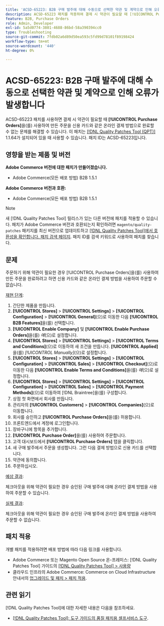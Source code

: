 ```yaml
---
title: 'ACSD-65223: B2B 구매 발주에 대해 수동으로 선택한 약관 및 계약으로 인해 오류가 발생합니다'
description: ACSD-65223 패치를 적용하여 결제 시 약관이 필요할 때 [!UICONTROL Purchase Orders]을(를) 사용하여 만든 주문을 신용 카드와 같은 온라인 결제 방법으로 완료할 수 없는 Adobe Commerce 문제를 해결합니다.
feature: B2B, Purchase Orders
role: Admin, Developer
exl-id: 5a5d0774-3801-4688-86bd-58a390394cc0
type: Troubleshooting
source-git-commit: 7fdb02a6d89d50ea593c5fd99d78101f89198424
workflow-type: tm+mt
source-wordcount: '440'
ht-degree: 0%

---
```


# ACSD-65223: B2B 구매 발주에 대해 수동으로 선택한 약관 및 계약으로 인해 오류가 발생합니다

ACSD-65223 패치를 사용하면 결제 시 약관이 필요할 때 **[!UICONTROL Purchase Orders]**&#x200B;을(를) 사용하여 만든 주문을 신용 카드와 같은 온라인 결제 방법으로 완료할 수 없는 문제를 해결할 수 있습니다. 이 패치는 [[!DNL Quality Patches Tool (QPT)]](/help/tools/quality-patches-tool/quality-patches-tool-to-self-serve-quality-patches.md) 1.1.64가 설치되어 있을 때 사용할 수 있습니다. 패치 ID는 ACSD-65223입니다.

## 영향을 받는 제품 및 버전

**Adobe Commerce 버전에 대한 패치가 만들어졌습니다.**

* Adobe Commerce(모든 배포 방법) B2B 1.5.1

**Adobe Commerce 버전과 호환:**

* Adobe Commerce(모든 배포 방법) B2B 1.5.1

>[!NOTE]
>
>새 [!DNL Quality Patches Tool] 릴리스가 있는 다른 버전에 패치를 적용할 수 있습니다. 패치가 Adobe Commerce 버전과 호환되는지 확인하려면 `magento/quality-patches` 패키지를 최신 버전으로 업데이트하고 [[!DNL Quality Patches Tool]에서 호환성을 확인합니다. 패치 검색 페이지](https://experienceleague.adobe.com/tools/commerce-quality-patches/index.html?lang=ko). 패치 ID를 검색 키워드로 사용하여 패치를 찾습니다.

## 문제

주문하기 위해 약관이 필요한 경우 [!UICONTROL Purchase Orders]을(를) 사용하여 만든 주문을 완료하려고 하면 신용 카드와 같은 온라인 결제 방법을 사용하여 주문할 수 없습니다.

<u>재현 단계</u>:

1. 간단한 제품을 만듭니다.
1. **[!UICONTROL Stores]** > **[!UICONTROL Settings]** > **[!UICONTROL Configuration]** > **[!UICONTROL General]**(으)로 이동한 다음 **[!UICONTROL B2B Features]**&#x200B;을(를) 선택합니다.
1. **[!UICONTROL Enable Company]** 및 **[!UICONTROL Enable Purchase Orders]**&#x200B;을(를) *예*(으)로 설정합니다.
1. **[!UICONTROL Stores]** > **[!UICONTROL Settings]** > **[!UICONTROL Terms and Conditions]**(으)로 이동하여 새 조건을 만듭니다. **[!UICONTROL Applied]**&#x200B;을(를) *[!UICONTROL Manually]*(으)로 설정합니다.
1. **[!UICONTROL Stores]** > **[!UICONTROL Settings]** > **[!UICONTROL Configuration]** > **[!UICONTROL Sales]** > **[!UICONTROL Checkout]**(으)로 이동한 다음 **[!UICONTROL Enable Terms and Conditions]**&#x200B;을(를) *예*(으)로 설정합니다.
1. **[!UICONTROL Stores]** > **[!UICONTROL Settings]** > **[!UICONTROL Configuration]** > **[!UICONTROL Sales]** > **[!UICONTROL Payment Methods]**(으)로 이동하여 [!DNL Braintree]을(를) 구성합니다.
1. 상점 첫 화면에서 회사를 만듭니다.
1. 관리자의 **[!UICONTROL Customers]** > **[!UICONTROL Companies]**(으)로 이동합니다.
1. 회사를 승인하고 **[!UICONTROL Purchase Orders]**&#x200B;을(를) 허용합니다.
1. 프론트엔드에서 계정에 로그인합니다.
1. 장바구니에 항목을 추가합니다.
1. **[!UICONTROL Purchase Order]**&#x200B;을(를) 사용하여 주문합니다.
1. 고객 대시보드에서 **[!UICONTROL Purchase Orders]** 탭을 클릭합니다.
1. 새 구매 발주에서 주문을 생성합니다. 그런 다음 결제 방법으로 신용 카드를 선택합니다.
1. 약관에 동의합니다.
1. 주문하십시오.

<u>예상 결과</u>:

체크아웃을 위해 약관이 필요한 경우 승인된 구매 발주에 대해 온라인 결제 방법을 사용하여 주문할 수 있습니다.

<u>실제 결과</u>:

체크아웃을 위해 약관이 필요한 경우 승인된 구매 발주에 온라인 결제 방법을 사용하여 주문할 수 없습니다.

## 패치 적용

개별 패치를 적용하려면 배포 방법에 따라 다음 링크를 사용합니다.

* Adobe Commerce 또는 Magento Open Source 온-프레미스: [!DNL Quality Patches Tool] 가이드의 [[!DNL Quality Patches Tool] > 사용량](/help/tools/quality-patches-tool/usage.md)
* 클라우드 인프라의 Adobe Commerce: Commerce on Cloud Infrastructure 안내서의 [업그레이드 및 패치 > 패치 적용](https://experienceleague.adobe.com/docs/commerce-cloud-service/user-guide/develop/upgrade/apply-patches.html?lang=ko).

## 관련 읽기

[!DNL Quality Patches Tool]에 대한 자세한 내용은 다음을 참조하세요.

* [[!DNL Quality Patches Tool]: 도구 가이드의 품질 패치용 셀프서비스 도구](/help/tools/quality-patches-tool/quality-patches-tool-to-self-serve-quality-patches.md).
